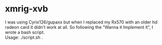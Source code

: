# xmrig-xvb
I was using Cyrix126/gupaxx but when I replaced my Rx570 with an older hd radeon card it didn't work at all. So following the "Wanna it Implement it", I wrote a bash script. <br />
Usage: ./script.sh <Wallet Address> <XvB Token>.
